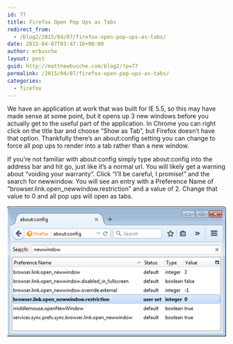```yaml
---
id: 77
title: Firefox Open Pop Ups as Tabs
redirect_from:
  - /blog2/2015/04/07/firefox-open-pop-ups-as-tabs/
date: 2015-04-07T03:47:16+00:00
author: mrbusche
layout: post
guid: http://matthewbusche.com/blog2/?p=77
permalink: /2015/04/07/firefox-open-pop-ups-as-tabs/
categories:
  - firefox
---
```

We have an application at work that was built for IE 5.5, so this may have made sense at some point, but it opens up 3 new windows before you actually get to the useful part of the application. In Chrome you can right click on the title bar and choose &#8220;Show as Tab&#8221;, but Firefox doesn&#8217;t have that option. Thankfully there&#8217;s an about:config setting you can change to force all pop ups to render into a tab rather than a new window.

If you&#8217;re not familiar with about:config simply type about:config into the address bar and hit go, just like it&#8217;s a normal url. You will likely get a warning about &#8220;voiding your warranty&#8221;. Click &#8220;I&#8217;ll be careful, I promise!&#8221; and the search for newwindow. You will see an entry with a Preference Name of &#8220;browser.link.open_newwindow.restriction&#8221; and a value of 2. Change that value to 0 and all pop ups will open as tabs.

<img src="images/2015/05/newwindow.png" alt="newwindow" />
